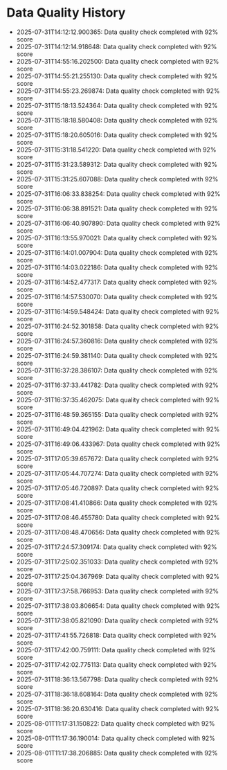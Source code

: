 # Data Quality History

- 2025-07-31T14:12:12.900365: Data quality check completed with 92% score
- 2025-07-31T14:12:14.918648: Data quality check completed with 92% score
- 2025-07-31T14:55:16.202500: Data quality check completed with 92% score
- 2025-07-31T14:55:21.255130: Data quality check completed with 92% score
- 2025-07-31T14:55:23.269874: Data quality check completed with 92% score
- 2025-07-31T15:18:13.524364: Data quality check completed with 92% score
- 2025-07-31T15:18:18.580408: Data quality check completed with 92% score
- 2025-07-31T15:18:20.605016: Data quality check completed with 92% score
- 2025-07-31T15:31:18.541220: Data quality check completed with 92% score
- 2025-07-31T15:31:23.589312: Data quality check completed with 92% score
- 2025-07-31T15:31:25.607088: Data quality check completed with 92% score
- 2025-07-31T16:06:33.838254: Data quality check completed with 92% score
- 2025-07-31T16:06:38.891521: Data quality check completed with 92% score
- 2025-07-31T16:06:40.907890: Data quality check completed with 92% score
- 2025-07-31T16:13:55.970021: Data quality check completed with 92% score
- 2025-07-31T16:14:01.007904: Data quality check completed with 92% score
- 2025-07-31T16:14:03.022186: Data quality check completed with 92% score
- 2025-07-31T16:14:52.477317: Data quality check completed with 92% score
- 2025-07-31T16:14:57.530070: Data quality check completed with 92% score
- 2025-07-31T16:14:59.548424: Data quality check completed with 92% score
- 2025-07-31T16:24:52.301858: Data quality check completed with 92% score
- 2025-07-31T16:24:57.360816: Data quality check completed with 92% score
- 2025-07-31T16:24:59.381140: Data quality check completed with 92% score
- 2025-07-31T16:37:28.386107: Data quality check completed with 92% score
- 2025-07-31T16:37:33.441782: Data quality check completed with 92% score
- 2025-07-31T16:37:35.462075: Data quality check completed with 92% score
- 2025-07-31T16:48:59.365155: Data quality check completed with 92% score
- 2025-07-31T16:49:04.421962: Data quality check completed with 92% score
- 2025-07-31T16:49:06.433967: Data quality check completed with 92% score
- 2025-07-31T17:05:39.657672: Data quality check completed with 92% score
- 2025-07-31T17:05:44.707274: Data quality check completed with 92% score
- 2025-07-31T17:05:46.720897: Data quality check completed with 92% score
- 2025-07-31T17:08:41.410866: Data quality check completed with 92% score
- 2025-07-31T17:08:46.455780: Data quality check completed with 92% score
- 2025-07-31T17:08:48.470656: Data quality check completed with 92% score
- 2025-07-31T17:24:57.309174: Data quality check completed with 92% score
- 2025-07-31T17:25:02.351033: Data quality check completed with 92% score
- 2025-07-31T17:25:04.367969: Data quality check completed with 92% score
- 2025-07-31T17:37:58.766953: Data quality check completed with 92% score
- 2025-07-31T17:38:03.806654: Data quality check completed with 92% score
- 2025-07-31T17:38:05.821090: Data quality check completed with 92% score
- 2025-07-31T17:41:55.726818: Data quality check completed with 92% score
- 2025-07-31T17:42:00.759111: Data quality check completed with 92% score
- 2025-07-31T17:42:02.775113: Data quality check completed with 92% score
- 2025-07-31T18:36:13.567798: Data quality check completed with 92% score
- 2025-07-31T18:36:18.608164: Data quality check completed with 92% score
- 2025-07-31T18:36:20.630416: Data quality check completed with 92% score
- 2025-08-01T11:17:31.150822: Data quality check completed with 92% score
- 2025-08-01T11:17:36.190014: Data quality check completed with 92% score
- 2025-08-01T11:17:38.206885: Data quality check completed with 92% score
